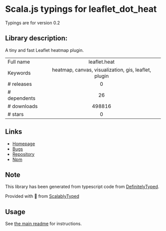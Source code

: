 
# Scala.js typings for leaflet_dot_heat

Typings are for version 0.2

## Library description:
A tiny and fast Leaflet heatmap plugin.

|                    |                 |
| ------------------ | :-------------: |
| Full name          | leaflet.heat |
| Keywords           | heatmap, canvas, visualization, gis, leaflet, plugin |
| # releases         | 0 |
| # dependents       | 26 |
| # downloads        | 498816 |
| # stars            | 0 |

## Links
- [Homepage](https://github.com/Leaflet/Leaflet.heat)
- [Bugs](https://github.com/Leaflet/Leaflet.heat/issues)
- [Repository](https://github.com/Leaflet/Leaflet.heat)
- [Npm](https://www.npmjs.com/package/leaflet.heat)
    


## Note
This library has been generated from typescript code from [DefinitelyTyped](https://definitelytyped.org).

Provided with :purple_heart: from [ScalablyTyped](https://github.com/oyvindberg/ScalablyTyped)

## Usage
See [the main readme](../../readme.md) for instructions.


